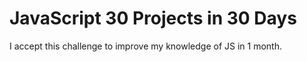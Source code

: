 # JavaScript 30 Projects in 30 Days

I accept this challenge to improve my knowledge of JS in 1 month.